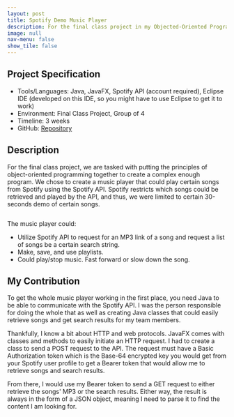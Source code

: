 ```yaml
---
layout: post
title: Spotify Demo Music Player
description: For the final class project in my Objected-Oriented Programming class, my team and I chose to create a Spotify Music player, which can request music demos from the Spotify API and play them.
image: null
nav-menu: false
show_tile: false
---
```


## Project Specification
<ul>
  <li>Tools/Languages: Java, JavaFX, Spotify API (account required), Eclipse IDE (developed on this IDE, so you might have to use Eclipse to get it to work)</li>
  <li>Environment: Final Class Project, Group of 4</li>
  <li>Timeline: 3 weeks</li>
  <li>GitHub: <a href="https://github.com/namdo1225/20230526_DemoSpotifyPlayer/tree/main">Repository</a></li>
</ul>

## Description

For the final class project, we are tasked with putting the principles of object-oriented programming together to create a complex enough program. We chose to create a music player that could play certain songs from Spotify using the Spotify API. Spotify restricts which songs could be retrieved and played by the API, and thus, we were limited to certain 30-seconds demo of certain songs.

<img src="{% link images/projects_media/20230526_demospotify/00.png %}" alt="" data-position="center center" />

The music player could:
<ul>
  <li>Utilize Spotify API to request for an MP3 link of a song and request a list of songs be a certain search string.</li>
  <li>Make, save, and use playlists.</li>
  <li>Could play/stop music. Fast forward or slow down the song.</li>
</ul>

## My Contribution

To get the whole music player working in the first place, you need Java to be able to communicate with the Spotify API. I was the person responsible for doing the whole that as well as creating Java classes that could easily retrieve songs and get search results for my team members.

Thankfully, I know a bit about HTTP and web protocols. JavaFX comes with classes and methods to easily initiate an HTTP request. I had to create a class to send a POST request to the API. The request must have a Basic Authorization token which is the Base-64 encrypted key you would get from your Spotify user profile to get a Bearer token that would allow me to retrieve songs and search results. 

From there, I would use my Bearer token to send a GET request to either retrieve the songs' MP3 or the search results. Either way, the result is always in the form of a JSON object, meaning I need to parse it to find the content I am looking for.

